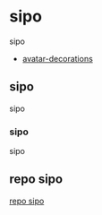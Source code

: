 # sipo

sipo

- [avatar-decorations](https://victorsitou.github.io/a-plugin/avatar-decorations/)

## sipo

sipo

### sipo

sipo

## repo sipo

[repo sipo](https://github.com/Victorsitou/a-plugin)
